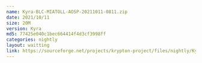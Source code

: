 ```yaml
---
name: Kyra-BLC-MIATOLL-AOSP-20211011-0811.zip
date: 2021/10/11
size: 20M
version: Kyra
md5: 77425e040c1bec664414f4d3cf3998ff
categories: nightly
layout: waitting
link: https://sourceforge.net/projects/krypton-project/files/nightly/Kyra-BLC-MIATOLL-AOSP-20211011-0811.zip
---
```

